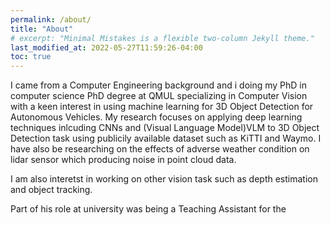 ```yaml
---
permalink: /about/
title: "About"
# excerpt: "Minimal Mistakes is a flexible two-column Jekyll theme."
last_modified_at: 2022-05-27T11:59:26-04:00
toc: true
---
```

I came from a Computer Engineering background and i doing my PhD in computer science PhD degree at QMUL  specializing in Computer Vision with a keen interest in using machine learning for 3D Object Detection for Autonomous Vehicles. My research focuses on applying deep learning techniques inlcuding CNNs and (Visual Language Model)VLM to 3D Object Detection task using publicily available dataset such as KiTTI and Waymo. 
I have also be researching on the effects of adverse weather condition on lidar sensor which producing noise in point cloud data.


I am also interetst in working on other vision task such as depth estimation and object tracking.

Part of his role at university was being a Teaching Assistant for the 



<!-- 👨🏻‍💻 I'm a final year graduate student at the TU Berlin.

🔬 My research interests are in bridging vision and language modalities and Self-Supervised Learning!

📚 I'm currently working towards my Master's Thesis in the field of Vision-Language-Modelling.

📽️ I am also interested in assisting others on their path in the world of Machine Learning and academia.

# Selected Experience

## 🤖 Open Source Contributions
I have experience contributing to [Arena Bench](https://github.com/Arena-Rosnav) a large open-source project for robotic obstacle avoidance using Deep Reinforcement Learning.

Moreover, I have published a [respective paper](https://sudo-boris.github.io/publication/2022-Arena-Bench) at the IROS conference and in the Robotics and Automation Letters (RA-L) journal.

## 📜 Reimplementing and Reproducing Papers
I have experience with independent research. I have implemented the Reward Constrained Policy Optimization paper into stable-baselines3 PPO and reproduced the original results by running and tracking experiments.

To accompany this work, I have submitted a blog post to the **ICLR** Blogposts Track communicating the paper's theory and my results.

Feel free to look at my specific [portfolio entry](https://sudo-boris.github.io/portfolio/RCPPO/).

## 👨🏻‍🔬 Professional Experience


## 📚 Teaching and Community Contributions
To further contribute to the Machine Learning community, I have a [YouTube](https://www.youtube.com/) and [Medium](https://medium.com/ammaryasirnaich) channel where I publish educational Machine Learning content. -->
